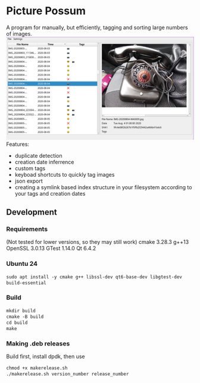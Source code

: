 # Picture Possum
A program for manually, but efficiently, tagging and sorting large numbers of images.
![Screenshot of the UI](res/ui.png)
Features:
 - duplicate detection
 - creation date inferrence
 - custom tags
 - keyboad shortcuts to quickly tag images
 - json export
 - creating a symlink based index structure in your filesystem according to your tags and creation dates
## Development
### Requirements
(Not tested for lower versions, so they may still work)
cmake 3.28.3
g++13
OpenSSL 3.0.13
GTest 1.14.0
Qt 6.4.2

### Ubuntu 24
```
sudo apt install -y cmake g++ libssl-dev qt6-base-dev libgtest-dev build-essential 
```

### Build
```
mkdir build
cmake -B build
cd build
make
```

### Making .deb releases
Build first, install dpdk, then use 
```
chmod +x makerelease.sh
./makerelease.sh version_number release_number
```
